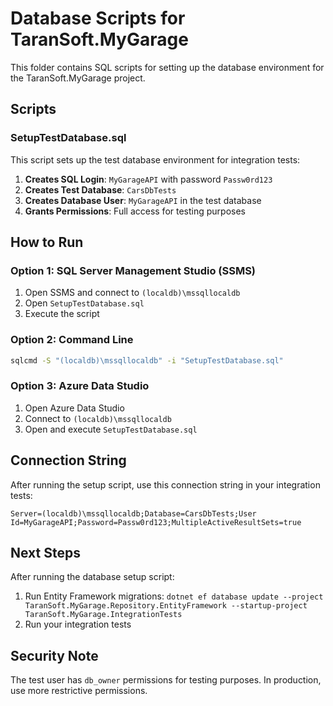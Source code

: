 # Database Scripts for TaranSoft.MyGarage

This folder contains SQL scripts for setting up the database environment for the TaranSoft.MyGarage project.

## Scripts

### SetupTestDatabase.sql
This script sets up the test database environment for integration tests:

1. **Creates SQL Login**: `MyGarageAPI` with password `Passw0rd123`
2. **Creates Test Database**: `CarsDbTests`
3. **Creates Database User**: `MyGarageAPI` in the test database
4. **Grants Permissions**: Full access for testing purposes

## How to Run

### Option 1: SQL Server Management Studio (SSMS)
1. Open SSMS and connect to `(localdb)\mssqllocaldb`
2. Open `SetupTestDatabase.sql`
3. Execute the script

### Option 2: Command Line
```bash
sqlcmd -S "(localdb)\mssqllocaldb" -i "SetupTestDatabase.sql"
```

### Option 3: Azure Data Studio
1. Open Azure Data Studio
2. Connect to `(localdb)\mssqllocaldb`
3. Open and execute `SetupTestDatabase.sql`

## Connection String
After running the setup script, use this connection string in your integration tests:
```
Server=(localdb)\mssqllocaldb;Database=CarsDbTests;User Id=MyGarageAPI;Password=Passw0rd123;MultipleActiveResultSets=true
```

## Next Steps
After running the database setup script:
1. Run Entity Framework migrations: `dotnet ef database update --project TaranSoft.MyGarage.Repository.EntityFramework --startup-project TaranSoft.MyGarage.IntegrationTests`
2. Run your integration tests

## Security Note
The test user has `db_owner` permissions for testing purposes. In production, use more restrictive permissions. 